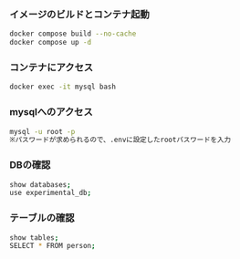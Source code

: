 ### イメージのビルドとコンテナ起動
```zsh
docker compose build --no-cache
docker compose up -d
```

### コンテナにアクセス
```zsh
docker exec -it mysql bash
```

### mysqlへのアクセス
```zsh
mysql -u root -p
※パスワードが求められるので、.envに設定したrootパスワードを入力
```

### DBの確認
```zsh
show databases;
use experimental_db;
```

### テーブルの確認
```zsh
show tables;
SELECT * FROM person;
```